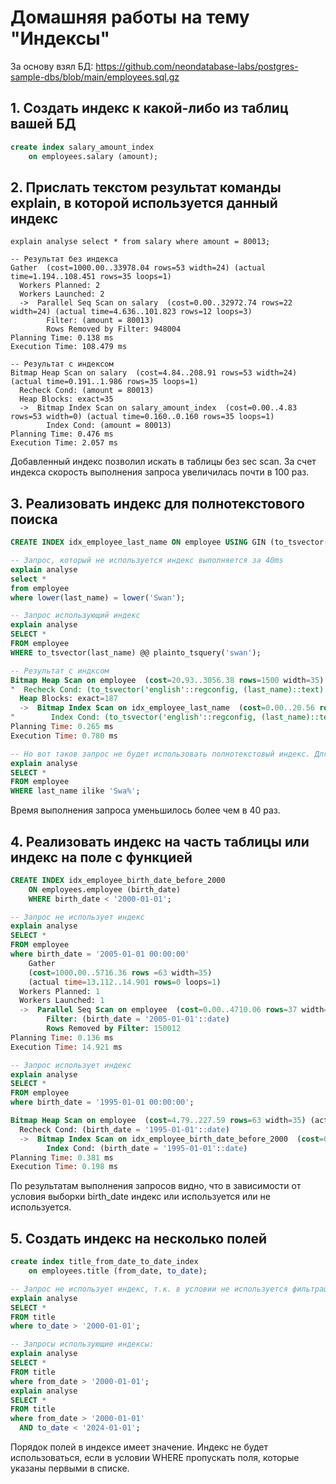 # Домашняя работы на тему "Индексы"

За основу взял БД: https://github.com/neondatabase-labs/postgres-sample-dbs/blob/main/employees.sql.gz

## 1. Создать индекс к какой-либо из таблиц вашей БД

```sql
create index salary_amount_index
    on employees.salary (amount);
```

## 2. Прислать текстом результат команды explain, в которой используется данный индекс

```
explain analyse select * from salary where amount = 80013;

-- Результат без индекса
Gather  (cost=1000.00..33978.04 rows=53 width=24) (actual time=1.194..108.451 rows=35 loops=1)
  Workers Planned: 2
  Workers Launched: 2
  ->  Parallel Seq Scan on salary  (cost=0.00..32972.74 rows=22 width=24) (actual time=4.636..101.823 rows=12 loops=3)
        Filter: (amount = 80013)
        Rows Removed by Filter: 948004
Planning Time: 0.138 ms
Execution Time: 108.479 ms

-- Результат с индексом
Bitmap Heap Scan on salary  (cost=4.84..208.91 rows=53 width=24) (actual time=0.191..1.986 rows=35 loops=1)
  Recheck Cond: (amount = 80013)
  Heap Blocks: exact=35
  ->  Bitmap Index Scan on salary_amount_index  (cost=0.00..4.83 rows=53 width=0) (actual time=0.160..0.160 rows=35 loops=1)
        Index Cond: (amount = 80013)
Planning Time: 0.476 ms
Execution Time: 2.057 ms
```

Добавленный индекс позволил искать в таблицы без sec scan. За счет индекса скорость выполнения запроса увеличилась почти
в 100 раз.

## 3. Реализовать индекс для полнотекстового поиска

```sql
CREATE INDEX idx_employee_last_name ON employee USING GIN (to_tsvector('english', last_name));

-- Запрос, который не используется индекс выполняется за 40ms
explain analyse
select *
from employee
where lower(last_name) = lower('Swan');

-- Запрос использующий индекс
explain analyse
SELECT *
FROM employee
WHERE to_tsvector(last_name) @@ plainto_tsquery('swan');

-- Результат с индксом
Bitmap Heap Scan on employee  (cost=20.93..3056.38 rows=1500 width=35) (actual time=0.101..0.714 rows=196 loops=1)
"  Recheck Cond: (to_tsvector('english'::regconfig, (last_name)::text) @@ to_tsquery('sWaN'::text))"
  Heap Blocks: exact=187
  ->  Bitmap Index Scan on idx_employee_last_name  (cost=0.00..20.56 rows=1500 width=0) (actual time=0.064..0.065 rows=196 loops=1)
"        Index Cond: (to_tsvector('english'::regconfig, (last_name)::text) @@ to_tsquery('sWaN'::text))"
Planning Time: 0.265 ms
Execution Time: 0.780 ms

-- Но вот таков запрос не будет использовать полнотекстовый индекс. Для like/ilike нужно создавать обычный btree индекс.
explain analyse
SELECT *
FROM employee
WHERE last_name ilike 'Swa%';
```

Время выполнения запроса уменьшилось более чем в 40 раз.

## 4. Реализовать индекс на часть таблицы или индекс на поле с функцией

```sql
CREATE INDEX idx_employee_birth_date_before_2000
    ON employees.employee (birth_date)
    WHERE birth_date < '2000-01-01';

-- Запрос не использует индекс
explain analyse
SELECT *
FROM employee
where birth_date = '2005-01-01 00:00:00'
    Gather
    (cost=1000.00..5716.36 rows =63 width=35)
    (actual time=13.112..14.901 rows=0 loops=1)
  Workers Planned: 1
  Workers Launched: 1
  ->  Parallel Seq Scan on employee  (cost=0.00..4710.06 rows=37 width=35) (actual time=9.490..9.491 rows=0 loops=2)
        Filter: (birth_date = '2005-01-01'::date)
        Rows Removed by Filter: 150012
Planning Time: 0.136 ms
Execution Time: 14.921 ms

-- Запрос использует индекс
explain analyse
SELECT *
FROM employee
where birth_date = '1995-01-01 00:00:00';

Bitmap Heap Scan on employee  (cost=4.79..227.59 rows=63 width=35) (actual time=0.141..0.142 rows=0 loops=1)
  Recheck Cond: (birth_date = '1995-01-01'::date)
  ->  Bitmap Index Scan on idx_employee_birth_date_before_2000  (cost=0.00..4.77 rows=63 width=0) (actual time=0.110..0.111 rows=0 loops=1)
        Index Cond: (birth_date = '1995-01-01'::date)
Planning Time: 0.381 ms
Execution Time: 0.198 ms
```

По результатам выполнения запросов видно, что в зависимости от условия выборки birth_date индекс или используется или не
используется.

## 5. Создать индекс на несколько полей

```sql
create index title_from_date_to_date_index
    on employees.title (from_date, to_date);

-- Запрос не использует индекс, т.к. в условии не используется фильтрация по полю from_date
explain analyse
SELECT *
FROM title
where to_date > '2000-01-01';

-- Запросы использующие индексы:
explain analyse
SELECT *
FROM title
where from_date > '2000-01-01';
explain analyse
SELECT *
FROM title
where from_date > '2000-01-01'
  AND to_date < '2024-01-01';
```

Порядок полей в индексе имеет значение. Индекс не будет использоваться, если в условии WHERE пропускать поля, которые
указаны первыми в списке.
